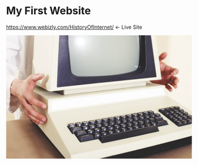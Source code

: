 # My First Website

https://www.webizly.com/HistoryOfInternet/  <- Live Site

![Pexels pic](images/pexels-photo-257881.jpeg)
